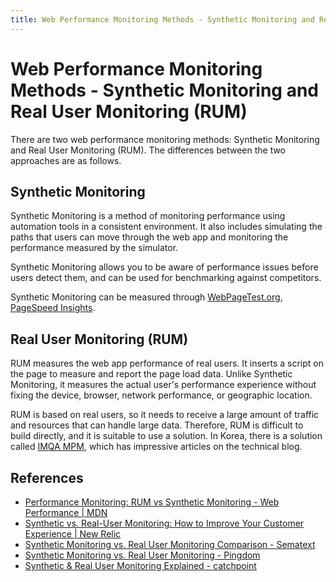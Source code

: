 ```yaml
---
title: Web Performance Monitoring Methods - Synthetic Monitoring and Real User Monitoring (RUM)
---
```


# Web Performance Monitoring Methods - Synthetic Monitoring and Real User Monitoring (RUM)

There are two web performance monitoring methods: Synthetic Monitoring and Real User Monitoring (RUM). The differences between the two approaches are as follows.

## Synthetic Monitoring
Synthetic Monitoring is a method of monitoring performance using automation tools in a consistent environment. It also includes simulating the paths that users can move through the web app and monitoring the performance measured by the simulator.

Synthetic Monitoring allows you to be aware of performance issues before users detect them, and can be used for benchmarking against competitors.

Synthetic Monitoring can be measured through [WebPageTest.org](https://webpagetest.org/), [PageSpeed Insights](https://pagespeed.web.dev/).

## Real User Monitoring (RUM)
RUM measures the web app performance of real users. It inserts a script on the page to measure and report the page load data. Unlike Synthetic Monitoring, it measures the actual user's performance experience without fixing the device, browser, network performance, or geographic location.

RUM is based on real users, so it needs to receive a large amount of traffic and resources that can handle large data.
Therefore, RUM is difficult to build directly, and it is suitable to use a solution. In Korea, there is a solution called [IMQA MPM](https://imqa.io/mpm), which has impressive articles on the technical blog.

## References
- [Performance Monitoring: RUM vs Synthetic Monitoring - Web Performance | MDN](https://developer.mozilla.org/en-US/docs/Web/Performance/Rum-vs-Synthetic)
- [Synthetic vs. Real-User Monitoring: How to Improve Your Customer Experience | New Relic](https://newrelic.com/blog/best-practices/synthetic-versus-real-user-monitoring)
- [Synthetic Monitoring vs. Real User Monitoring Comparison - Sematext](https://sematext.com/blog/real-user-monitoring-vs-synthetic-monitoring/)
- [Synthetic Monitoring vs. Real User Monitoring - Pingdom](https://www.pingdom.com/blog/synthetic-monitoring-vs-real-user-monitoring/)
- [Synthetic & Real User Monitoring Explained - catchpoint](https://www.catchpoint.com/guide-to-synthetic-monitoring/rum-vs-synthetic-monitoring)